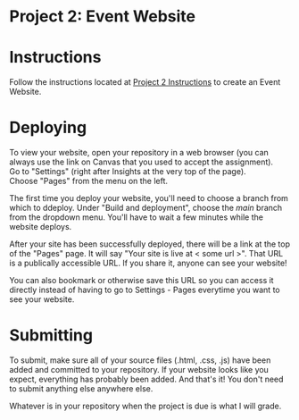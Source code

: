 # Project 2: Event Website

# Instructions

Follow the instructions located at [Project 2 Instructions](https://docs.google.com/document/d/1jo7I1nZVtQQdbVbxQxp5X0YESsu8Wj_NZp46djNZeWs/edit?usp=sharing) to create an Event Website.
# Deploying

To view your website, open your repository in a web browser (you can
always use the link on Canvas that you used to accept the assignment).  
Go to "Settings" (right after Insights at the very top of the page).  
Choose "Pages" from the menu on the left.

The first time you deploy your website, you'll need to choose a branch
from which to ddeploy.  Under "Build and deployment", choose the
*main* branch from the dropdown menu.  You'll have to wait a few
minutes while the website deploys.

After your site has been successfully deployed, there will be a link
at the top of the "Pages" page.  It will say "Your site is live at <
some url >".  That URL is a publically accessible URL.  If you share
it, anyone can see your website!

You can also bookmark or otherwise save this URL so you can access it
directly instead of having to go to Settings - Pages everytime you
want to see your website.

# Submitting

To submit, make sure all of your source files (.html, .css, .js) have
been added and committed to your repository.  If your website looks
like you expect, everything has probably been added.  And that's it!
You don't need to submit anything else anywhere else.

Whatever is in your repository when the project is due is what I will
grade.
